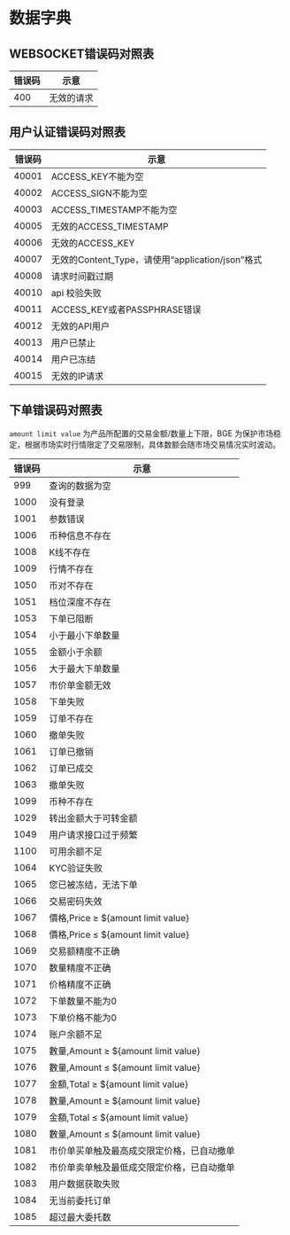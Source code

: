# 数据字典


## WEBSOCKET错误码对照表
|错误码|示意|
|---|---|
|400| 无效的请求|


## 用户认证错误码对照表

|错误码|示意|
|---|---|
|40001| ACCESS_KEY不能为空|
|40002| ACCESS_SIGN不能为空|
|40003| ACCESS_TIMESTAMP不能为空|
|40005| 无效的ACCESS_TIMESTAMP|
|40006| 无效的ACCESS_KEY|
|40007| 无效的Content_Type，请使用“application/json”格式|
|40008| 请求时间戳过期|
|40010| api 校验失败|
|40011| ACCESS_KEY或者PASSPHRASE错误|
|40012| 无效的API用户|
|40013| 用户已禁止|
|40014| 用户已冻结|
|40015| 无效的IP请求|

## 下单错误码对照表

`amount limit value` 为产品所配置的交易金额/数量上下限，BGE 为保护市场稳定，根据市场实时行情限定了交易限制，具体数额会随市场交易情况实时波动。

|错误码|示意|
|---|---|
|999| 查询的数据为空|
|1000| 没有登录|
|1001| 参数错误|
|1006| 币种信息不存在|
|1008| K线不存在|
|1009| 行情不存在|
|1050| 币对不存在|
|1051| 档位深度不存在|
|1053| 下单已阻断|
|1054| 小于最小下单数量|
|1055| 金额小于余额|
|1056| 大于最大下单数量|
|1057| 市价单金额无效|
|1058| 下单失败|
|1059| 订单不存在|
|1060| 撤单失败|
|1061| 订单已撤销|
|1062| 订单已成交|
|1063| 撤单失败|
|1099| 币种不存在|
|1029| 转出金额大于可转金额|
|1049| 用户请求接口过于频繁|
|1100| 可用余额不足|
|1064| KYC验证失败|
|1065| 您已被冻结，无法下单|
|1066| 交易密码失效|
|1067|價格,Price ≥ ${amount limit value} |
|1068|價格,Price ≤ ${amount limit value} |
|1069|交易额精度不正确|
|1070|数量精度不正确|
|1071|价格精度不正确|
|1072|下单数量不能为0|
|1073|下单价格不能为0|
|1074|账户余额不足|
|1075|數量,Amount ≥ ${amount limit value} |
|1076|數量,Amount ≤ ${amount limit value}|
|1077|金額,Total ≥ ${amount limit value}|
|1078|數量,Amount ≥ ${amount limit value}|
|1079|金額,Total ≤ ${amount limit value}|
|1080|數量,Amount ≤ ${amount limit value}|
|1081|市价单买单触及最高成交限定价格，已自动撤单|
|1082|市价单卖单触及最低成交限定价格，已自动撤单|
|1083|用户数据获取失败|
|1084|无当前委托订单|
|1085|超过最大委托数|
